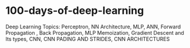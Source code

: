 # 100-days-of-deep-learning

Deep Learning Topics:
Perceptron,
NN Architecture,
MLP,
ANN,
Forward Propagation ,
Back Propagation,
MLP Memoization,
Gradient Descent and Its types,
CNN, 
CNN PADING AND STRIDES,
CNN ARCHITECTURES

